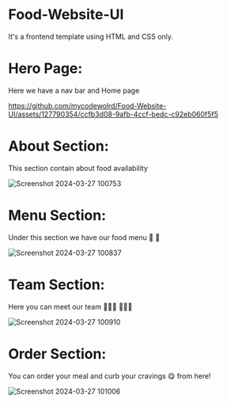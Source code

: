 # Food-Website-UI
It's a frontend template using HTML and CSS only.


# Hero Page:
Here we have a nav bar and Home page


https://github.com/mycodewolrd/Food-Website-UI/assets/127790354/ccfb3d08-9afb-4ccf-bedc-c92eb060f5f5






# About Section:

This section contain about food availability 


![Screenshot 2024-03-27 100753](https://github.com/mycodewolrd/Food-Website-UI/assets/127790354/5dad48d4-ca59-4751-b5c7-6b8d0dd65a74)






# Menu Section:

Under this section we have our food menu 🍔 🍟


![Screenshot 2024-03-27 100837](https://github.com/mycodewolrd/Food-Website-UI/assets/127790354/1724d66b-d4c6-44a6-8842-e71780dba89f)




# Team Section:

Here you can meet our team 👩🏻‍🍳 👨🏻‍🍳


![Screenshot 2024-03-27 100910](https://github.com/mycodewolrd/Food-Website-UI/assets/127790354/b33690d5-944a-465a-975a-c1bb486e835a)




# Order Section:

You can order your meal and curb your cravings 😋 from here!


![Screenshot 2024-03-27 101006](https://github.com/mycodewolrd/Food-Website-UI/assets/127790354/eb77c762-558e-4331-ba77-ec7d366a3231)
